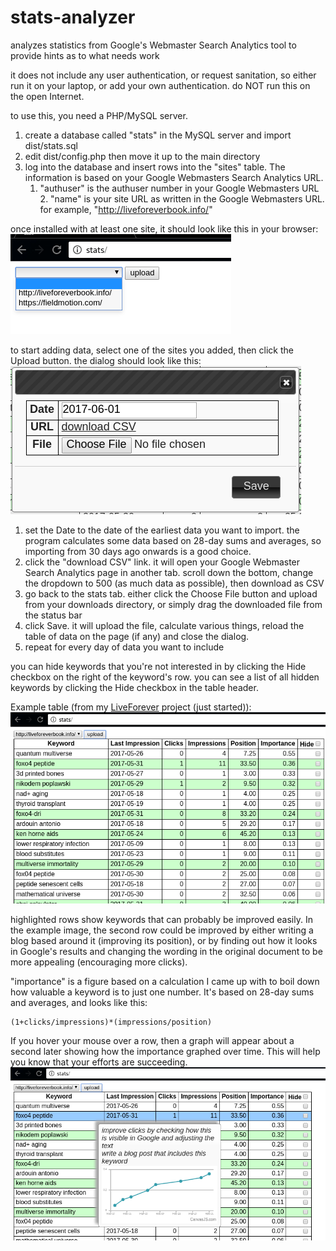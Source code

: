 # stats-analyzer
analyzes statistics from Google's Webmaster Search Analytics tool to provide hints as to what needs work

it does not include any user authentication, or request sanitation, so either run it on your laptop, or add your own authentication. do NOT run this on the open Internet.

to use this, you need a PHP/MySQL server.

1. create a database called "stats" in the MySQL server and import dist/stats.sql
2. edit dist/config.php then move it up to the main directory
3. log into the database and insert rows into the "sites" table. The information is based on your Google Webmasters Search Analytics URL.
    1. "authuser" is the authuser number in your Google Webmasters URL
		2. "name" is your site URL as written in the Google Webmasters URL. for example, "http://liveforeverbook.info/"

once installed with at least one site, it should look like this in your browser:
![](https://raw.githubusercontent.com/kaeverens/stats-analyzer/master/images/screen1.png)

to start adding data, select one of the sites you added, then click the Upload button. the dialog should look like this:
![](https://raw.githubusercontent.com/kaeverens/stats-analyzer/master/images/screen2.png)

1. set the Date to the date of the earliest data you want to import. the program calculates some data based on 28-day sums and averages, so importing from 30 days ago onwards is a good choice.
2. click the "download CSV" link. it will open your Google Webmaster Search Analytics page in another tab. scroll down the bottom, change the dropdown to 500 (as much data as possible), then download as CSV
3. go back to the stats tab. either click the Choose File button and upload from your downloads directory, or simply drag the downloaded file from the status bar
4. click Save. it will upload the file, calculate various things, reload the table of data on the page (if any) and close the dialog.
5. repeat for every day of data you want to include

you can hide keywords that you're not interested in by clicking the Hide checkbox on the right of the keyword's row. you can see a list of all hidden keywords by clicking the Hide checkbox in the table header.

Example table (from my [LiveForever](http://liveforeverbook.info) project (just started)):
![](https://raw.githubusercontent.com/kaeverens/stats-analyzer/master/images/screen3.png)

highlighted rows show keywords that can probably be improved easily. In the example image, the second row could be improved by either writing a blog based around it (improving its position), or by finding out how it looks in Google's results and changing the wording in the original document to be more appealing (encouraging more clicks).

"importance" is a figure based on a calculation I came up with to boil down how valuable a keyword is to just one number. It's based on 28-day sums and averages, and looks like this:
```
(1+clicks/impressions)*(impressions/position)
```

If you hover your mouse over a row, then a graph will appear about a second later showing how the importance graphed over time. This will help you know that your efforts are succeeding.
![](https://raw.githubusercontent.com/kaeverens/stats-analyzer/master/images/screen4.png)

